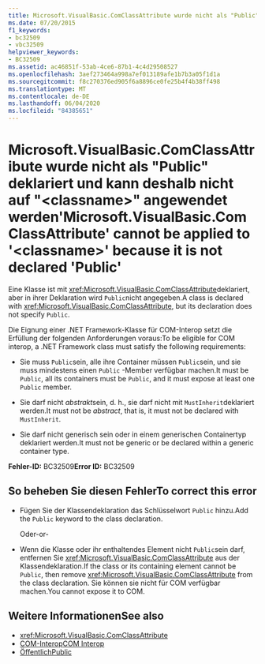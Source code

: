 ```yaml
---
title: Microsoft.VisualBasic.ComClassAttribute wurde nicht als "Public" deklariert und kann deshalb nicht auf "<classname>" angewendet werden
ms.date: 07/20/2015
f1_keywords:
- bc32509
- vbc32509
helpviewer_keywords:
- BC32509
ms.assetid: ac46851f-53ab-4ce6-87b1-4c4d29508527
ms.openlocfilehash: 3aef273464a998a7ef013189afe1b7b3a05f1d1a
ms.sourcegitcommit: f8c270376ed905f6a8896ce0fe25b4f4b38ff498
ms.translationtype: MT
ms.contentlocale: de-DE
ms.lasthandoff: 06/04/2020
ms.locfileid: "84385651"
---
```

# <a name="microsoftvisualbasiccomclassattribute-cannot-be-applied-to-classname-because-it-is-not-declared-public"></a><span data-ttu-id="c1737-102">Microsoft.VisualBasic.ComClassAttribute wurde nicht als "Public" deklariert und kann deshalb nicht auf "\<classname>" angewendet werden</span><span class="sxs-lookup"><span data-stu-id="c1737-102">'Microsoft.VisualBasic.ComClassAttribute' cannot be applied to '\<classname>' because it is not declared 'Public'</span></span>
<span data-ttu-id="c1737-103">Eine Klasse ist mit <xref:Microsoft.VisualBasic.ComClassAttribute>deklariert, aber in ihrer Deklaration wird `Public`nicht angegeben.</span><span class="sxs-lookup"><span data-stu-id="c1737-103">A class is declared with <xref:Microsoft.VisualBasic.ComClassAttribute>, but its declaration does not specify `Public`.</span></span>  
  
 <span data-ttu-id="c1737-104">Die Eignung einer .NET Framework-Klasse für COM-Interop setzt die Erfüllung der folgenden Anforderungen voraus:</span><span class="sxs-lookup"><span data-stu-id="c1737-104">To be eligible for COM interop, a .NET Framework class must satisfy the following requirements:</span></span>  
  
- <span data-ttu-id="c1737-105">Sie muss `Public`sein, alle ihre Container müssen `Public`sein, und sie muss mindestens einen `Public` -Member verfügbar machen.</span><span class="sxs-lookup"><span data-stu-id="c1737-105">It must be `Public`, all its containers must be `Public`, and it must expose at least one `Public` member.</span></span>  
  
- <span data-ttu-id="c1737-106">Sie darf nicht *abstrakt*sein, d. h., sie darf nicht mit `MustInherit`deklariert werden.</span><span class="sxs-lookup"><span data-stu-id="c1737-106">It must not be *abstract*, that is, it must not be declared with `MustInherit`.</span></span>  
  
- <span data-ttu-id="c1737-107">Sie darf nicht generisch sein oder in einem generischen Containertyp deklariert werden.</span><span class="sxs-lookup"><span data-stu-id="c1737-107">It must not be generic or be declared within a generic container type.</span></span>  
  
 <span data-ttu-id="c1737-108">**Fehler-ID:** BC32509</span><span class="sxs-lookup"><span data-stu-id="c1737-108">**Error ID:** BC32509</span></span>  
  
## <a name="to-correct-this-error"></a><span data-ttu-id="c1737-109">So beheben Sie diesen Fehler</span><span class="sxs-lookup"><span data-stu-id="c1737-109">To correct this error</span></span>  
  
- <span data-ttu-id="c1737-110">Fügen Sie der Klassendeklaration das Schlüsselwort `Public` hinzu.</span><span class="sxs-lookup"><span data-stu-id="c1737-110">Add the `Public` keyword to the class declaration.</span></span>  
  
     <span data-ttu-id="c1737-111">Oder</span><span class="sxs-lookup"><span data-stu-id="c1737-111">-or-</span></span>  
  
- <span data-ttu-id="c1737-112">Wenn die Klasse oder ihr enthaltendes Element nicht `Public`sein darf, entfernen Sie <xref:Microsoft.VisualBasic.ComClassAttribute> aus der Klassendeklaration.</span><span class="sxs-lookup"><span data-stu-id="c1737-112">If the class or its containing element cannot be `Public`, then remove <xref:Microsoft.VisualBasic.ComClassAttribute> from the class declaration.</span></span> <span data-ttu-id="c1737-113">Sie können sie nicht für COM verfügbar machen.</span><span class="sxs-lookup"><span data-stu-id="c1737-113">You cannot expose it to COM.</span></span>  
  
## <a name="see-also"></a><span data-ttu-id="c1737-114">Weitere Informationen</span><span class="sxs-lookup"><span data-stu-id="c1737-114">See also</span></span>

- <xref:Microsoft.VisualBasic.ComClassAttribute>
- [<span data-ttu-id="c1737-115">COM-Interop</span><span class="sxs-lookup"><span data-stu-id="c1737-115">COM Interop</span></span>](../programming-guide/com-interop/index.md)
- [<span data-ttu-id="c1737-116">Öffentlich</span><span class="sxs-lookup"><span data-stu-id="c1737-116">Public</span></span>](../language-reference/modifiers/public.md)
